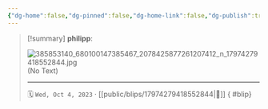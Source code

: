 ```yaml
---
{"dg-home":false,"dg-pinned":false,"dg-home-link":false,"dg-publish":true,"type":"blip","disabled rules":["yaml-title","yaml-title-alias","file-name-heading"],"title":"philipp on instagram @ 2023-10-04","created-date":"2023-10-04T11:00:00","updated-date":"2025-05-02T17:43:08","dg-path":"blips/17974279418552844.md","permalink":"/blips/17974279418552844/","dgPassFrontmatter":true}
---
```


> [!summary] **philipp**:
>
> ![385853140_680100147385467_2078425877261207412_n_17974279418552844.jpg](/img/user/attachments/385853140_680100147385467_2078425877261207412_n_17974279418552844.jpg)
> (No Text)
> - - -
>
> 🗓️ `Wed, Oct 4, 2023` · [[public/blips/17974279418552844\|🔗]]
{ #blip}

